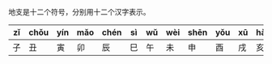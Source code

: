 地支是十二个符号，分别用十二个汉字表示。


| zǐ  | chǒu | yín | mǎo | chén | sì  | wǔ  | wèi | shēn | yǒu | xū  | hài |
| --- | ---- | --- | --- | ---- | --- | --- | --- | ---- | --- | --- | --- |
| 子   | 丑    | 寅   | 卯   | 辰    | 巳   | 午   | 未   | 申    | 酉   | 戌   | 亥   |

